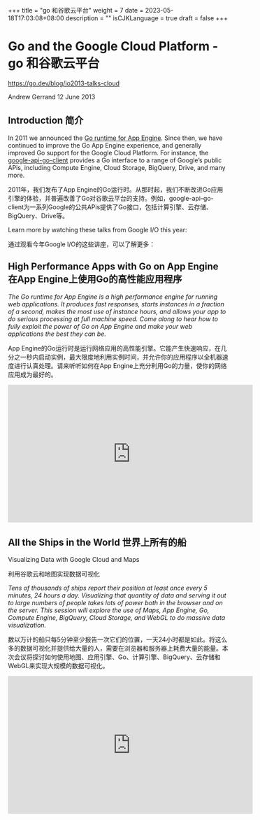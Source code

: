 +++
title = "go 和谷歌云平台"
weight = 7
date = 2023-05-18T17:03:08+08:00
description = ""
isCJKLanguage = true
draft = false
+++

# Go and the Google Cloud Platform - go 和谷歌云平台

https://go.dev/blog/io2013-talks-cloud

Andrew Gerrand
12 June 2013

## Introduction 简介

In 2011 we announced the [Go runtime for App Engine](https://developers.google.com/appengine/docs/go/overview). Since then, we have continued to improve the Go App Engine experience, and generally improved Go support for the Google Cloud Platform. For instance, the [google-api-go-client](http://code.google.com/p/google-api-go-client) provides a Go interface to a range of Google’s public APis, including Compute Engine, Cloud Storage, BigQuery, Drive, and many more.

2011年，我们发布了App Engine的Go运行时。从那时起，我们不断改进Go应用引擎的体验，并普遍改善了Go对谷歌云平台的支持。例如，google-api-go-client为一系列Google的公共APis提供了Go接口，包括计算引擎、云存储、BigQuery、Drive等。

Learn more by watching these talks from Google I/O this year:

通过观看今年Google I/O的这些讲座，可以了解更多：

## High Performance Apps with Go on App Engine 在App Engine上使用Go的高性能应用程序

*The Go runtime for App Engine is a high performance engine for* *running web applications. It produces fast responses,* *starts instances in a fraction of a second, makes the most use* *of instance hours, and allows your app to do serious processing* *at full machine speed.* *Come along to hear how to fully exploit the power of Go on App* *Engine and make your web applications the best they can be.*

App Engine的Go运行时是运行网络应用的高性能引擎。它能产生快速响应，在几分之一秒内启动实例，最大限度地利用实例时间，并允许你的应用程序以全机器速度进行认真处理。请来听听如何在App Engine上充分利用Go的力量，使你的网络应用成为最好的。

<iframe src="https://www.youtube.com/embed/fc25ihfXhbg" width="560" height="315" frameborder="0" allowfullscreen="" mozallowfullscreen="" webkitallowfullscreen="" style="box-sizing: border-box;"></iframe>

## All the Ships in the World 世界上所有的船

Visualizing Data with Google Cloud and Maps

利用谷歌云和地图实现数据可视化

*Tens of thousands of ships report their position at least once* *every 5 minutes, 24 hours a day.* *Visualizing that quantity of data and serving it out to large* *numbers of people takes lots of power both in the browser and on the server.* *This session will explore the use of Maps,* *App Engine, Go, Compute Engine, BigQuery, Cloud Storage,* *and WebGL to do massive data visualization.*

数以万计的船只每5分钟至少报告一次它们的位置，一天24小时都是如此。将这么多的数据可视化并提供给大量的人，需要在浏览器和服务器上耗费大量的能量。本次会议将探讨如何使用地图、应用引擎、Go、计算引擎、BigQuery、云存储和WebGL来实现大规模的数据可视化。

<iframe src="https://www.youtube.com/embed/MT7cd4M9vzs" width="560" height="315" frameborder="0" allowfullscreen="" mozallowfullscreen="" webkitallowfullscreen="" style="box-sizing: border-box;"></iframe>
